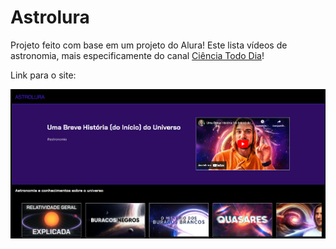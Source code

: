 # Astrolura

Projeto feito com base em um projeto do Alura! Este lista vídeos de astronomia, mais especificamente do canal [Ciência Todo Dia](https://www.youtube.com/user/CienciaTodoDia)!

Link para o site: []()

![Imagem do site](./screenshot.png)
